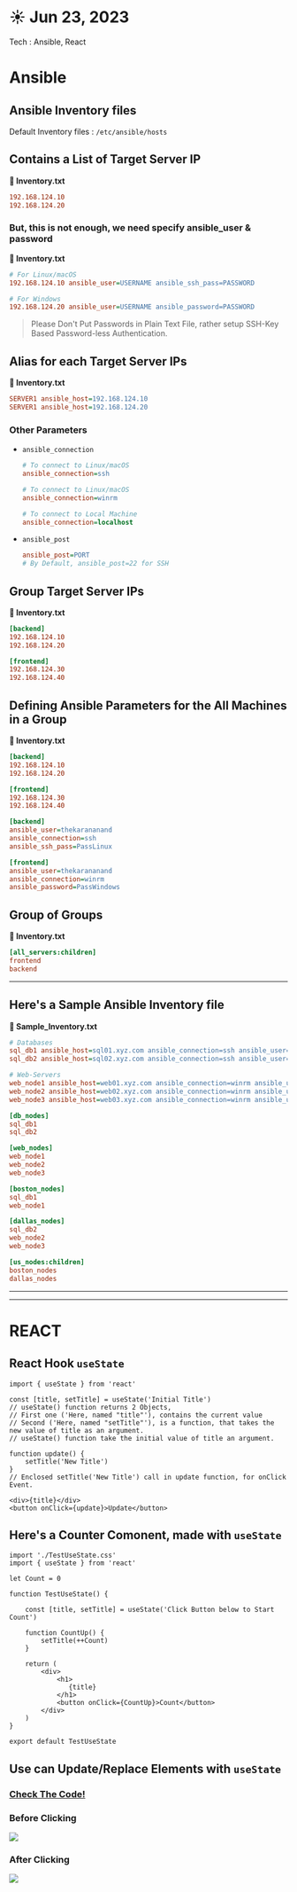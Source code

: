 # ☀️ Jun 23, 2023
Tech : Ansible, React

# Ansible

## Ansible Inventory files

Default Inventory files : `/etc/ansible/hosts`

## Contains a List of Target Server IP

**📄 Inventory.txt**

``` ini
192.168.124.10
192.168.124.20
```

### But, this is not enough, we need specify ansible_user & password

**📄 Inventory.txt**

``` ini
# For Linux/macOS
192.168.124.10 ansible_user=USERNAME ansible_ssh_pass=PASSWORD

# For Windows
192.168.124.20 ansible_user=USERNAME ansible_password=PASSWORD
```

> Please Don't Put Passwords in Plain Text File, rather setup SSH-Key Based Password-less Authentication.

## Alias for each Target Server IPs

**📄 Inventory.txt**

``` ini
SERVER1 ansible_host=192.168.124.10
SERVER1 ansible_host=192.168.124.20
```

### Other Parameters

- `ansible_connection`

    ``` ini
    # To connect to Linux/macOS
    ansible_connection=ssh

    # To connect to Linux/macOS
    ansible_connection=winrm

    # To connect to Local Machine
    ansible_connection=localhost
    ```

- `ansible_post`

    ``` ini
    ansible_post=PORT
    # By Default, ansible_post=22 for SSH
    ```

## Group Target Server IPs

**📄 Inventory.txt**

``` ini
[backend]
192.168.124.10
192.168.124.20

[frontend]
192.168.124.30
192.168.124.40
```

## Defining Ansible Parameters for the All Machines in a Group

**📄 Inventory.txt**

``` ini
[backend]
192.168.124.10
192.168.124.20

[frontend]
192.168.124.30
192.168.124.40

[backend]
ansible_user=thekarananand
ansible_connection=ssh
ansible_ssh_pass=PassLinux

[frontend]
ansible_user=thekarananand
ansible_connection=winrm
ansible_password=PassWindows
```

## Group of Groups

**📄 Inventory.txt**
``` ini
[all_servers:children]
frontend
backend
```

<hr>

## Here's a Sample Ansible Inventory file

**📄 Sample_Inventory.txt**
``` ini
# Databases
sql_db1 ansible_host=sql01.xyz.com ansible_connection=ssh ansible_user=root ansible_ssh_pass=LinPass
sql_db2 ansible_host=sql02.xyz.com ansible_connection=ssh ansible_user=root ansible_ssh_pass=LinPass

# Web-Servers
web_node1 ansible_host=web01.xyz.com ansible_connection=winrm ansible_user=administrator ansible_password=WinPass
web_node2 ansible_host=web02.xyz.com ansible_connection=winrm ansible_user=administrator ansible_password=WinPass
web_node3 ansible_host=web03.xyz.com ansible_connection=winrm ansible_user=administrator ansible_password=WinPass

[db_nodes]
sql_db1
sql_db2

[web_nodes]
web_node1
web_node2
web_node3

[boston_nodes]
sql_db1
web_node1

[dallas_nodes]
sql_db2
web_node2
web_node3

[us_nodes:children]
boston_nodes
dallas_nodes
```

<hr>
<hr>

# REACT

## React Hook `useState`

``` JSX
import { useState } from 'react'

const [title, setTitle] = useState('Initial Title')
// useState() function returns 2 Objects, 
// First one ('Here, named "title"'), contains the current value
// Second ('Here, named "setTitle"'), is a function, that takes the new value of title as an argument.
// useState() function take the initial value of title an argument.

function update() {
    setTitle('New Title')
}
// Enclosed setTitle('New Title') call in update function, for onClick Event.

<div>{title}</div>
<button onClick={update}>Update</button>
```



## Here's a Counter Comonent, made with `useState`

``` JSX
import './TestUseState.css'
import { useState } from 'react'

let Count = 0

function TestUseState() {

    const [title, setTitle] = useState('Click Button below to Start Count')

    function CountUp() {
        setTitle(++Count)
    }

    return (
        <div>
            <h1>
               {title} 
            </h1>
            <button onClick={CountUp}>Count</button>
        </div>
    )
}

export default TestUseState
```

## Use can Update/Replace Elements with `useState`

### [Check The Code!](https://github.com/thekarananand/summer2023/blob/main/2023.06.23/firstapp) 

### Before Clicking
![](Before.png)
### After Clicking
![](After.png)


